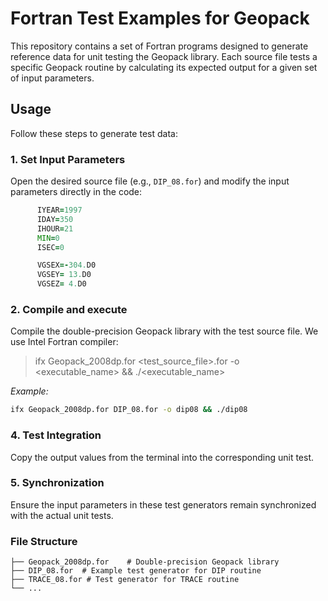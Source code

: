 # Fortran Test Examples for Geopack

This repository contains a set of Fortran programs designed to generate reference data for unit testing the Geopack library.
Each source file tests a specific Geopack routine by calculating its expected output for a given set of input parameters.

## Usage

Follow these steps to generate test data:

### 1. Set Input Parameters
Open the desired source file (e.g., `DIP_08.for`) and modify the input parameters directly in the code:

```fortran
      IYEAR=1997
      IDAY=350
      IHOUR=21
      MIN=0
      ISEC=0

      VGSEX=-304.D0
      VGSEY= 13.D0
      VGSEZ= 4.D0
```

### 2. Compile and execute

Compile the double-precision Geopack library with the test source file. We use Intel Fortran compiler:

> ifx Geopack_2008dp.for <test_source_file>.for -o <executable_name> && ./<executable_name>

*Example:*

```bash
ifx Geopack_2008dp.for DIP_08.for -o dip08 && ./dip08
```

### 4. Test Integration

Copy the output values from the terminal into the corresponding unit test.

### 5. Synchronization

Ensure the input parameters in these test generators remain synchronized with the actual unit tests.

### File Structure
```text
├── Geopack_2008dp.for    # Double-precision Geopack library
├── DIP_08.for  # Example test generator for DIP routine
├── TRACE_08.for # Test generator for TRACE routine
└── ...
```
